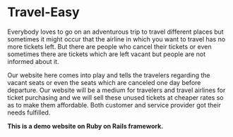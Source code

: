 # Travel-Easy

Everybody loves to go on an adventurous trip to travel different places but sometimes it might occur that the airline in which you want to travel has no more tickets left.
But there are people who cancel their tickets or even sometimes there are tickets which are left vacant but people are not informed about it.

Our website here comes into play and tells the travelers regarding the vacant seats or even the seats which are canceled one day before departure.
Our website will be a medium for travelers and travel airlines for ticket purchasing and we will sell these unused tickets at cheaper rates so as to make them affordable.
Both customer and service provider got their needs fulfilled.
      
**This is a demo website on Ruby on Rails framework.**
